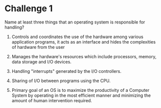 # Challenge 1

Name at least three things that an operating system is responsible for handling?

1. Controls and coordinates the use of the hardware among various application programs, it acts as an interface and hides the complexities of hardware from the user

2. Manages the hardware's resources which include processors, memory, data storage and I/O devices.

3. Handling "interrupts" generated by the I/O controllers. 

4. Sharing of I/O between programs using the CPU.

5. Primary goal of an OS is to maximize the productivity of a Computer System by operating in the most efficient manner and minimizing the amount of human intervention required. 


